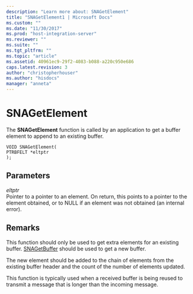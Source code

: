 ```yaml
---
description: "Learn more about: SNAGetElement"
title: "SNAGetElement1 | Microsoft Docs"
ms.custom: ""
ms.date: "11/30/2017"
ms.prod: "host-integration-server"
ms.reviewer: ""
ms.suite: ""
ms.tgt_pltfrm: ""
ms.topic: "article"
ms.assetid: 40961ec9-29f2-4083-b088-a220c950e686
caps.latest.revision: 3
author: "christopherhouser"
ms.author: "hisdocs"
manager: "anneta"
---
```

# SNAGetElement
The **SNAGetElement** function is called by an application to get a buffer element to append to an existing buffer.  
  
```  
VOID SNAGetElement(  
PTRBFELT *eltptr  
);  
```  
  
## Parameters  
 *eltptr*  
 Pointer to a pointer to an element. On return, this points to a pointer to the element obtained, or to NULL if an element was not obtained (an internal error).  
  
## Remarks  
 This function should only be used to get extra elements for an existing buffer. [SNAGetBuffer](../core/snagetbuffer1.md) should be used to get a new buffer.  
  
 The new element should be added to the chain of elements from the existing buffer header and the count of the number of elements updated.  
  
 This function is typically used when a received buffer is being reused to transmit a message that is longer than the incoming message.
